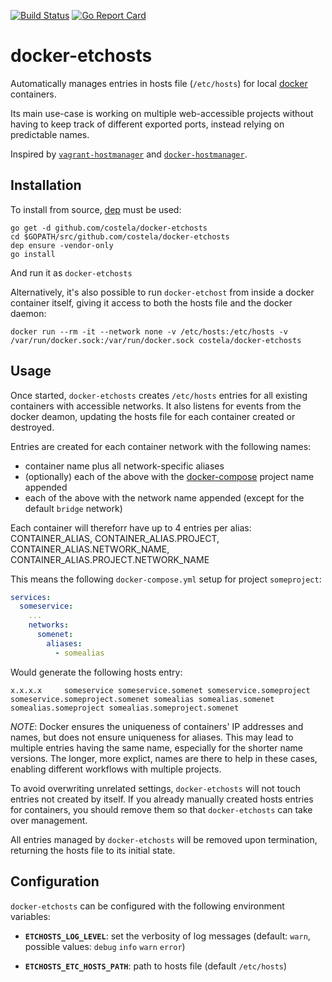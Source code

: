 [![Build Status](https://travis-ci.org/costela/docker-etchosts.svg?branch=master)](https://travis-ci.org/costela/docker-etchosts)
[![Go Report Card](https://goreportcard.com/badge/github.com/costela/docker-etchosts)](https://goreportcard.com/report/github.com/costela/docker-etchosts)

# docker-etchosts

Automatically manages entries in hosts file (`/etc/hosts`) for local [docker](https://docker.io/) containers.

Its main use-case is working on multiple web-accessible projects without having to keep track of different exported ports, instead relying on predictable names.

Inspired by [`vagrant-hostmanager`](https://github.com/devopsgroup-io/vagrant-hostmanager) and [`docker-hostmanager`](https://github.com/iamluc/docker-hostmanager).

## Installation

To install from source, [dep](github.com/golang/dep) must be used:
```
go get -d github.com/costela/docker-etchosts
cd $GOPATH/src/github.com/costela/docker-etchosts
dep ensure -vendor-only
go install
```
And run it as `docker-etchosts`

Alternatively, it's also possible to run `docker-etchost` from inside a docker container itself, giving it access to both the hosts file and the docker daemon:
```
docker run --rm -it --network none -v /etc/hosts:/etc/hosts -v /var/run/docker.sock:/var/run/docker.sock costela/docker-etchosts
```

## Usage

Once started, `docker-etchosts` creates `/etc/hosts` entries for all existing containers with accessible networks. It also listens for events from the docker deamon, updating the hosts file for each container created or destroyed.

Entries are created for each container network with the following names:
- container name plus all network-specific aliases
- (optionally) each of the above with the [docker-compose](https://github.com/docker/compose) project name appended
- each of the above with the network name appended (except for the default `bridge` network)

Each container will thereforr have up to 4 entries per alias: CONTAINER_ALIAS, CONTAINER_ALIAS.PROJECT, CONTAINER_ALIAS.NETWORK_NAME, CONTAINER_ALIAS.PROJECT.NETWORK_NAME

This means the following `docker-compose.yml` setup for project `someproject`:
```yaml
services:
  someservice:
    ...
    networks:
      somenet:
        aliases:
          - somealias
```
Would generate the following hosts entry:
```
x.x.x.x     someservice someservice.somenet someservice.someproject someservice.someproject.somenet somealias somealias.somenet somealias.someproject somealias.someproject.somenet
```

_NOTE_: Docker ensures the uniqueness of containers' IP addresses and names, but does not ensure uniqueness for aliases. This may lead to multiple entries having the same name, especially for the shorter name versions. The longer, more explict, names are there to help in these cases, enabling different workflows with multiple projects.

To avoid overwriting unrelated settings, `docker-etchosts` will not touch entries not created by itself. If you already manually created hosts entries for containers, you should remove them so that `docker-etchosts` can take over management.

All entries managed by `docker-etchosts` will be removed upon termination, returning the hosts file to its initial state.

## Configuration

`docker-etchosts` can be configured with the following environment variables:

- **`ETCHOSTS_LOG_LEVEL`**: set the verbosity of log messages (default: `warn`, possible values: `debug` `info` `warn` `error`)

- **`ETCHOSTS_ETC_HOSTS_PATH`**: path to hosts file (default `/etc/hosts`)
